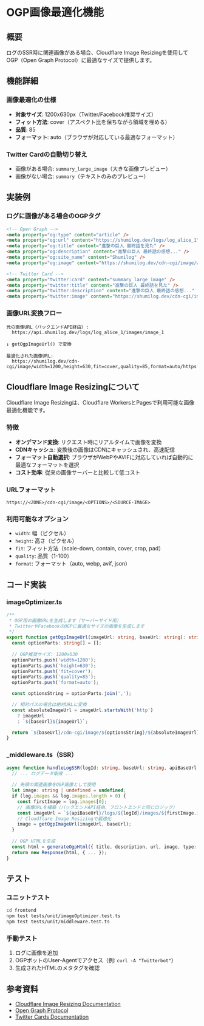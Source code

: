 # OGP画像最適化機能

## 概要

ログのSSR時に関連画像がある場合、Cloudflare Image Resizingを使用してOGP（Open Graph Protocol）に最適なサイズで提供します。

## 機能詳細

### 画像最適化の仕様

- **対象サイズ**: 1200x630px（Twitter/Facebook推奨サイズ）
- **フィット方法**: cover（アスペクト比を保ちながら領域を埋める）
- **品質**: 85
- **フォーマット**: auto（ブラウザが対応している最適なフォーマット）

### Twitter Cardの自動切り替え

- 画像がある場合: `summary_large_image`（大きな画像プレビュー）
- 画像がない場合: `summary`（テキストのみのプレビュー）

## 実装例

### ログに画像がある場合のOGPタグ

```html
<!-- Open Graph -->
<meta property="og:type" content="article" />
<meta property="og:url" content="https://shumilog.dev/logs/log_alice_1" />
<meta property="og:title" content="進撃の巨人 最終話を見た" />
<meta property="og:description" content="進撃の巨人 最終話の感想..." />
<meta property="og:site_name" content="Shumilog" />
<meta property="og:image" content="https://shumilog.dev/cdn-cgi/image/width=1200,height=630,fit=cover,quality=85,format=auto/https://shumilog.dev/api/logs/log_alice_1/images/image_1" />

<!-- Twitter Card -->
<meta property="twitter:card" content="summary_large_image" />
<meta property="twitter:title" content="進撃の巨人 最終話を見た" />
<meta property="twitter:description" content="進撃の巨人 最終話の感想..." />
<meta property="twitter:image" content="https://shumilog.dev/cdn-cgi/image/width=1200,height=630,fit=cover,quality=85,format=auto/https://shumilog.dev/api/logs/log_alice_1/images/image_1" />
```

### 画像URL変換フロー

```
元の画像URL（バックエンドAPI経由）:
  https://api.shumilog.dev/logs/log_alice_1/images/image_1

↓ getOgpImageUrl() で変換

最適化された画像URL:
  https://shumilog.dev/cdn-cgi/image/width=1200,height=630,fit=cover,quality=85,format=auto/https://api.shumilog.dev/logs/log_alice_1/images/image_1
```

## Cloudflare Image Resizingについて

Cloudflare Image Resizingは、Cloudflare WorkersとPagesで利用可能な画像最適化機能です。

### 特徴

- **オンデマンド変換**: リクエスト時にリアルタイムで画像を変換
- **CDNキャッシュ**: 変換後の画像はCDNにキャッシュされ、高速配信
- **フォーマット自動選択**: ブラウザがWebPやAVIFに対応していれば自動的に最適なフォーマットを選択
- **コスト効率**: 従来の画像サーバーと比較して低コスト

### URLフォーマット

```
https://<ZONE>/cdn-cgi/image/<OPTIONS>/<SOURCE-IMAGE>
```

### 利用可能なオプション

- `width`: 幅（ピクセル）
- `height`: 高さ（ピクセル）
- `fit`: フィット方法（scale-down, contain, cover, crop, pad）
- `quality`: 品質（1-100）
- `format`: フォーマット（auto, webp, avif, json）

## コード実装

### imageOptimizer.ts

```typescript
/**
 * OGP用の画像URLを生成します（サーバーサイド用）
 * TwitterやFacebookのOGPに最適なサイズの画像を生成します
 */
export function getOgpImageUrl(imageUrl: string, baseUrl: string): string {
  const optionParts: string[] = [];
  
  // OGP推奨サイズ: 1200x630
  optionParts.push('width=1200');
  optionParts.push('height=630');
  optionParts.push('fit=cover');
  optionParts.push('quality=85');
  optionParts.push('format=auto');

  const optionsString = optionParts.join(',');

  // 相対パスの場合は絶対URLに変換
  const absoluteImageUrl = imageUrl.startsWith('http') 
    ? imageUrl 
    : `${baseUrl}${imageUrl}`;

  return `${baseUrl}/cdn-cgi/image/${optionsString}/${absoluteImageUrl}`;
}
```

### _middleware.ts（SSR）

```typescript
async function handleLogSSR(logId: string, baseUrl: string, apiBaseUrl: string) {
  // ... ログデータ取得 ...
  
  // 先頭の関連画像をOGP画像として使用
  let image: string | undefined = undefined;
  if (log.images && log.images.length > 0) {
    const firstImage = log.images[0];
    // 画像URLを構築（バックエンドAPI経由、フロントエンドと同じロジック）
    const imageUrl = `${apiBaseUrl}/logs/${logId}/images/${firstImage.id}`;
    // Cloudflare Image Resizingで最適化
    image = getOgpImageUrl(imageUrl, baseUrl);
  }
  
  // OGP HTMLを生成
  const html = generateOgpHtml({ title, description, url, image, type: 'article' });
  return new Response(html, { ... });
}
```

## テスト

### ユニットテスト

```bash
cd frontend
npm test tests/unit/imageOptimizer.test.ts
npm test tests/unit/middleware.test.ts
```

### 手動テスト

1. ログに画像を追加
2. OGPボットのUser-Agentでアクセス（例: `curl -A "Twitterbot"`）
3. 生成されたHTMLのメタタグを確認

## 参考資料

- [Cloudflare Image Resizing Documentation](https://developers.cloudflare.com/images/transform-images/transform-via-url/)
- [Open Graph Protocol](https://ogp.me/)
- [Twitter Cards Documentation](https://developer.twitter.com/en/docs/twitter-for-websites/cards/overview/abouts-cards)
